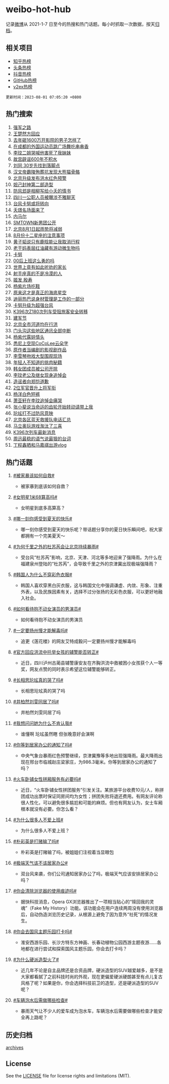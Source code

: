 # weibo-hot-hub

记录[微博](https://www.weibo.com)从 2021-1-7 日至今的热搜和热门话题。每小时抓取一次数据，按天[归档](archives)。

## 相关项目

- [知乎热榜](https://github.com/lonnyzhang423/zhihu-hot-hub)
- [头条热榜](https://github.com/lonnyzhang423/toutiao-hot-hub)
- [抖音热榜](https://github.com/lonnyzhang423/douyin-hot-hub)
- [GitHub热榜](https://github.com/lonnyzhang423/github-hot-hub)
- [v2ex热榜](https://github.com/lonnyzhang423/v2ex-hot-hub)


`更新时间：2023-08-01 07:05:20 +0800`

## 热门搜索

1. [强军之路](https://m.weibo.cn/search?containerid=100103type%3D1%26t%3D10%26q%3D%23%E5%BC%BA%E5%86%9B%E4%B9%8B%E8%B7%AF%23&stream_entry_id=51&isnewpage=1&extparam=seat%3D1%26dgr%3D0%26filter_type%3Drealtimehot%26stream_entry_id%3D51%26pos%3D0%26cate%3D10103%26c_type%3D51%26display_time%3D1690844719%26pre_seqid%3D169084471904203267732&luicode=10000011&lfid=106003type%253D25%2526t%253D3%2526disable_hot%253D1%2526filter_type%253Drealtimehot)
1. [王楚然方回应](https://m.weibo.cn/search?containerid=100103type%3D1%26t%3D10%26q%3D%23%E7%8E%8B%E6%A5%9A%E7%84%B6%E6%96%B9%E5%9B%9E%E5%BA%94%23&stream_entry_id=31&isnewpage=1&extparam=seat%3D1%26realpos%3D1%26lcate%3D5001%26c_type%3D31%26stream_entry_id%3D31%26cate%3D5001%26flag%3D2%26dgr%3D0%26filter_type%3Drealtimehot%26pos%3D0%26q%3D%2523%25E7%258E%258B%25E6%25A5%259A%25E7%2584%25B6%25E6%2596%25B9%25E5%259B%259E%25E5%25BA%2594%2523%26band_rank%3D1%26display_time%3D1690844719%26pre_seqid%3D169084471904203267732&luicode=10000011&lfid=106003type%253D25%2526t%253D3%2526disable_hot%253D1%2526filter_type%253Drealtimehot)
1. [去年砸1600万开影院的男子怎样了](https://m.weibo.cn/search?containerid=100103type%3D1%26t%3D10%26q%3D%23%E5%8E%BB%E5%B9%B4%E7%A0%B81600%E4%B8%87%E5%BC%80%E5%BD%B1%E9%99%A2%E7%9A%84%E7%94%B7%E5%AD%90%E6%80%8E%E6%A0%B7%E4%BA%86%23&stream_entry_id=31&isnewpage=1&extparam=seat%3D1%26realpos%3D2%26lcate%3D5001%26c_type%3D31%26stream_entry_id%3D31%26cate%3D5001%26flag%3D0%26dgr%3D0%26filter_type%3Drealtimehot%26pos%3D1%26q%3D%2523%25E5%258E%25BB%25E5%25B9%25B4%25E7%25A0%25B81600%25E4%25B8%2587%25E5%25BC%2580%25E5%25BD%25B1%25E9%2599%25A2%25E7%259A%2584%25E7%2594%25B7%25E5%25AD%2590%25E6%2580%258E%25E6%25A0%25B7%25E4%25BA%2586%2523%26band_rank%3D2%26display_time%3D1690844719%26pre_seqid%3D169084471904203267732&luicode=10000011&lfid=106003type%253D25%2526t%253D3%2526disable_hot%253D1%2526filter_type%253Drealtimehot)
1. [在成都的外国运动员跳广场舞吃串串香](https://m.weibo.cn/search?containerid=100103type%3D1%26t%3D10%26q%3D%23%E5%9C%A8%E6%88%90%E9%83%BD%E7%9A%84%E5%A4%96%E5%9B%BD%E8%BF%90%E5%8A%A8%E5%91%98%E8%B7%B3%E5%B9%BF%E5%9C%BA%E8%88%9E%E5%90%83%E4%B8%B2%E4%B8%B2%E9%A6%99%23&stream_entry_id=31&isnewpage=1&extparam=seat%3D1%26realpos%3D3%26lcate%3D5001%26c_type%3D31%26stream_entry_id%3D31%26cate%3D5001%26flag%3D0%26dgr%3D0%26filter_type%3Drealtimehot%26pos%3D2%26q%3D%2523%25E5%259C%25A8%25E6%2588%2590%25E9%2583%25BD%25E7%259A%2584%25E5%25A4%2596%25E5%259B%25BD%25E8%25BF%2590%25E5%258A%25A8%25E5%2591%2598%25E8%25B7%25B3%25E5%25B9%25BF%25E5%259C%25BA%25E8%2588%259E%25E5%2590%2583%25E4%25B8%25B2%25E4%25B8%25B2%25E9%25A6%2599%2523%26band_rank%3D3%26display_time%3D1690844719%26pre_seqid%3D169084471904203267732&luicode=10000011&lfid=106003type%253D25%2526t%253D3%2526disable_hot%253D1%2526filter_type%253Drealtimehot)
1. [李玟二姐哭喊他害死了我妹妹](https://m.weibo.cn/search?containerid=100103type%3D1%26t%3D10%26q%3D%23%E6%9D%8E%E7%8E%9F%E4%BA%8C%E5%A7%90%E5%93%AD%E5%96%8A%E4%BB%96%E5%AE%B3%E6%AD%BB%E4%BA%86%E6%88%91%E5%A6%B9%E5%A6%B9%23&stream_entry_id=31&isnewpage=1&extparam=seat%3D1%26realpos%3D4%26lcate%3D5001%26c_type%3D31%26stream_entry_id%3D31%26cate%3D5001%26flag%3D2%26dgr%3D0%26filter_type%3Drealtimehot%26pos%3D3%26q%3D%2523%25E6%259D%258E%25E7%258E%259F%25E4%25BA%258C%25E5%25A7%2590%25E5%2593%25AD%25E5%2596%258A%25E4%25BB%2596%25E5%25AE%25B3%25E6%25AD%25BB%25E4%25BA%2586%25E6%2588%2591%25E5%25A6%25B9%25E5%25A6%25B9%2523%26band_rank%3D4%26display_time%3D1690844719%26pre_seqid%3D169084471904203267732&luicode=10000011&lfid=106003type%253D25%2526t%253D3%2526disable_hot%253D1%2526filter_type%253Drealtimehot)
1. [故宫辟谣600年不积水](https://m.weibo.cn/search?containerid=100103type%3D1%26t%3D10%26q%3D%23%E6%95%85%E5%AE%AB%E8%BE%9F%E8%B0%A3600%E5%B9%B4%E4%B8%8D%E7%A7%AF%E6%B0%B4%23&stream_entry_id=31&isnewpage=1&extparam=seat%3D1%26realpos%3D5%26lcate%3D5001%26c_type%3D31%26stream_entry_id%3D31%26cate%3D5001%26flag%3D0%26dgr%3D0%26filter_type%3Drealtimehot%26pos%3D4%26q%3D%2523%25E6%2595%2585%25E5%25AE%25AB%25E8%25BE%259F%25E8%25B0%25A3600%25E5%25B9%25B4%25E4%25B8%258D%25E7%25A7%25AF%25E6%25B0%25B4%2523%26band_rank%3D5%26display_time%3D1690844719%26pre_seqid%3D169084471904203267732&luicode=10000011&lfid=106003type%253D25%2526t%253D3%2526disable_hot%253D1%2526filter_type%253Drealtimehot)
1. [刘同 30岁先找到落脚点](https://m.weibo.cn/search?containerid=100103type%3D1%26t%3D10%26q%3D%E5%88%98%E5%90%8C+30%E5%B2%81%E5%85%88%E6%89%BE%E5%88%B0%E8%90%BD%E8%84%9A%E7%82%B9&stream_entry_id=31&isnewpage=1&extparam=seat%3D1%26realpos%3D6%26lcate%3D5001%26c_type%3D31%26stream_entry_id%3D31%26cate%3D5001%26flag%3D0%26dgr%3D0%26filter_type%3Drealtimehot%26pos%3D5%26q%3D%25E5%2588%2598%25E5%2590%258C%252030%25E5%25B2%2581%25E5%2585%2588%25E6%2589%25BE%25E5%2588%25B0%25E8%2590%25BD%25E8%2584%259A%25E7%2582%25B9%26band_rank%3D6%26display_time%3D1690844719%26pre_seqid%3D169084471904203267732&luicode=10000011&lfid=106003type%253D25%2526t%253D3%2526disable_hot%253D1%2526filter_type%253Drealtimehot)
1. [汉文帝霸陵殉葬坑发现大熊猫骨骼](https://m.weibo.cn/search?containerid=100103type%3D1%26t%3D10%26q%3D%23%E6%B1%89%E6%96%87%E5%B8%9D%E9%9C%B8%E9%99%B5%E6%AE%89%E8%91%AC%E5%9D%91%E5%8F%91%E7%8E%B0%E5%A4%A7%E7%86%8A%E7%8C%AB%E9%AA%A8%E9%AA%BC%23&stream_entry_id=31&isnewpage=1&extparam=seat%3D1%26realpos%3D7%26lcate%3D5001%26c_type%3D31%26stream_entry_id%3D31%26cate%3D5001%26flag%3D0%26dgr%3D0%26filter_type%3Drealtimehot%26pos%3D6%26q%3D%2523%25E6%25B1%2589%25E6%2596%2587%25E5%25B8%259D%25E9%259C%25B8%25E9%2599%25B5%25E6%25AE%2589%25E8%2591%25AC%25E5%259D%2591%25E5%258F%2591%25E7%258E%25B0%25E5%25A4%25A7%25E7%2586%258A%25E7%258C%25AB%25E9%25AA%25A8%25E9%25AA%25BC%2523%26band_rank%3D7%26display_time%3D1690844719%26pre_seqid%3D169084471904203267732&luicode=10000011&lfid=106003type%253D25%2526t%253D3%2526disable_hot%253D1%2526filter_type%253Drealtimehot)
1. [北京升级发布洪水红色预警](https://m.weibo.cn/search?containerid=100103type%3D1%26t%3D10%26q%3D%23%E5%8C%97%E4%BA%AC%E5%8D%87%E7%BA%A7%E5%8F%91%E5%B8%83%E6%B4%AA%E6%B0%B4%E7%BA%A2%E8%89%B2%E9%A2%84%E8%AD%A6%23&stream_entry_id=31&isnewpage=1&extparam=seat%3D1%26realpos%3D8%26lcate%3D5001%26c_type%3D31%26stream_entry_id%3D31%26cate%3D5001%26flag%3D16%26dgr%3D0%26filter_type%3Drealtimehot%26pos%3D7%26q%3D%2523%25E5%258C%2597%25E4%25BA%25AC%25E5%258D%2587%25E7%25BA%25A7%25E5%258F%2591%25E5%25B8%2583%25E6%25B4%25AA%25E6%25B0%25B4%25E7%25BA%25A2%25E8%2589%25B2%25E9%25A2%2584%25E8%25AD%25A6%2523%26band_rank%3D8%26display_time%3D1690844719%26pre_seqid%3D169084471904203267732&luicode=10000011&lfid=106003type%253D25%2526t%253D3%2526disable_hot%253D1%2526filter_type%253Drealtimehot)
1. [妲己封神第二部造型](https://m.weibo.cn/search?containerid=100103type%3D1%26t%3D10%26q%3D%23%E5%A6%B2%E5%B7%B1%E5%B0%81%E7%A5%9E%E7%AC%AC%E4%BA%8C%E9%83%A8%E9%80%A0%E5%9E%8B%23&stream_entry_id=31&isnewpage=1&extparam=seat%3D1%26realpos%3D9%26lcate%3D5001%26c_type%3D31%26stream_entry_id%3D31%26cate%3D5001%26flag%3D0%26dgr%3D0%26filter_type%3Drealtimehot%26pos%3D8%26q%3D%2523%25E5%25A6%25B2%25E5%25B7%25B1%25E5%25B0%2581%25E7%25A5%259E%25E7%25AC%25AC%25E4%25BA%258C%25E9%2583%25A8%25E9%2580%25A0%25E5%259E%258B%2523%26band_rank%3D9%26display_time%3D1690844719%26pre_seqid%3D169084471904203267732&luicode=10000011&lfid=106003type%253D25%2526t%253D3%2526disable_hot%253D1%2526filter_type%253Drealtimehot)
1. [防风邶是相柳写给小夭的情书](https://m.weibo.cn/search?containerid=100103type%3D1%26t%3D10%26q%3D%23%E9%98%B2%E9%A3%8E%E9%82%B6%E6%98%AF%E7%9B%B8%E6%9F%B3%E5%86%99%E7%BB%99%E5%B0%8F%E5%A4%AD%E7%9A%84%E6%83%85%E4%B9%A6%23&stream_entry_id=31&isnewpage=1&extparam=seat%3D1%26realpos%3D10%26lcate%3D5001%26c_type%3D31%26stream_entry_id%3D31%26cate%3D5001%26flag%3D0%26dgr%3D0%26filter_type%3Drealtimehot%26pos%3D9%26q%3D%2523%25E9%2598%25B2%25E9%25A3%258E%25E9%2582%25B6%25E6%2598%25AF%25E7%259B%25B8%25E6%259F%25B3%25E5%2586%2599%25E7%25BB%2599%25E5%25B0%258F%25E5%25A4%25AD%25E7%259A%2584%25E6%2583%2585%25E4%25B9%25A6%2523%26band_rank%3D10%26display_time%3D1690844719%26pre_seqid%3D169084471904203267732&luicode=10000011&lfid=106003type%253D25%2526t%253D3%2526disable_hot%253D1%2526filter_type%253Drealtimehot)
1. [四川一公职人员被曝涉不雅聊天](https://m.weibo.cn/search?containerid=100103type%3D1%26t%3D10%26q%3D%23%E5%9B%9B%E5%B7%9D%E4%B8%80%E5%85%AC%E8%81%8C%E4%BA%BA%E5%91%98%E8%A2%AB%E6%9B%9D%E6%B6%89%E4%B8%8D%E9%9B%85%E8%81%8A%E5%A4%A9%23&stream_entry_id=31&isnewpage=1&extparam=seat%3D1%26realpos%3D11%26lcate%3D5001%26c_type%3D31%26stream_entry_id%3D31%26cate%3D5001%26flag%3D2%26dgr%3D0%26filter_type%3Drealtimehot%26pos%3D10%26q%3D%2523%25E5%259B%259B%25E5%25B7%259D%25E4%25B8%2580%25E5%2585%25AC%25E8%2581%258C%25E4%25BA%25BA%25E5%2591%2598%25E8%25A2%25AB%25E6%259B%259D%25E6%25B6%2589%25E4%25B8%258D%25E9%259B%2585%25E8%2581%258A%25E5%25A4%25A9%2523%26band_rank%3D11%26display_time%3D1690844719%26pre_seqid%3D169084471904203267732&luicode=10000011&lfid=106003type%253D25%2526t%253D3%2526disable_hot%253D1%2526filter_type%253Drealtimehot)
1. [台风卡努或将转向](https://m.weibo.cn/search?containerid=100103type%3D1%26t%3D10%26q%3D%23%E5%8F%B0%E9%A3%8E%E5%8D%A1%E5%8A%AA%E6%88%96%E5%B0%86%E8%BD%AC%E5%90%91%23&stream_entry_id=31&isnewpage=1&extparam=seat%3D1%26realpos%3D12%26lcate%3D5001%26c_type%3D31%26stream_entry_id%3D31%26cate%3D5001%26flag%3D1%26dgr%3D0%26filter_type%3Drealtimehot%26pos%3D11%26q%3D%2523%25E5%258F%25B0%25E9%25A3%258E%25E5%258D%25A1%25E5%258A%25AA%25E6%2588%2596%25E5%25B0%2586%25E8%25BD%25AC%25E5%2590%2591%2523%26band_rank%3D12%26display_time%3D1690844719%26pre_seqid%3D169084471904203267732&luicode=10000011&lfid=106003type%253D25%2526t%253D3%2526disable_hot%253D1%2526filter_type%253Drealtimehot)
1. [夭璟名场面来了](https://m.weibo.cn/search?containerid=100103type%3D1%26t%3D10%26q%3D%E5%A4%AD%E7%92%9F%E5%90%8D%E5%9C%BA%E9%9D%A2%E6%9D%A5%E4%BA%86&stream_entry_id=31&isnewpage=1&extparam=seat%3D1%26realpos%3D13%26lcate%3D5001%26c_type%3D31%26stream_entry_id%3D31%26cate%3D5001%26flag%3D1%26dgr%3D0%26filter_type%3Drealtimehot%26pos%3D12%26q%3D%25E5%25A4%25AD%25E7%2592%259F%25E5%2590%258D%25E5%259C%25BA%25E9%259D%25A2%25E6%259D%25A5%25E4%25BA%2586%26band_rank%3D13%26display_time%3D1690844719%26pre_seqid%3D169084471904203267732&luicode=10000011&lfid=106003type%253D25%2526t%253D3%2526disable_hot%253D1%2526filter_type%253Drealtimehot)
1. [内马尔](https://m.weibo.cn/search?containerid=100103type%3D1%26t%3D10%26q%3D%E5%86%85%E9%A9%AC%E5%B0%94&stream_entry_id=31&isnewpage=1&extparam=seat%3D1%26realpos%3D14%26lcate%3D5001%26c_type%3D31%26stream_entry_id%3D31%26cate%3D5001%26flag%3D0%26dgr%3D0%26filter_type%3Drealtimehot%26pos%3D13%26q%3D%25E5%2586%2585%25E9%25A9%25AC%25E5%25B0%2594%26band_rank%3D14%26display_time%3D1690844719%26pre_seqid%3D169084471904203267732&luicode=10000011&lfid=106003type%253D25%2526t%253D3%2526disable_hot%253D1%2526filter_type%253Drealtimehot)
1. [SMTOWN新男团公开](https://m.weibo.cn/search?containerid=100103type%3D1%26t%3D10%26q%3D%23SMTOWN%E6%96%B0%E7%94%B7%E5%9B%A2%E5%85%AC%E5%BC%80%23&stream_entry_id=31&isnewpage=1&extparam=seat%3D1%26realpos%3D15%26lcate%3D5001%26c_type%3D31%26stream_entry_id%3D31%26cate%3D5001%26flag%3D0%26dgr%3D0%26filter_type%3Drealtimehot%26pos%3D14%26q%3D%2523SMTOWN%25E6%2596%25B0%25E7%2594%25B7%25E5%259B%25A2%25E5%2585%25AC%25E5%25BC%2580%2523%26band_rank%3D15%26display_time%3D1690844719%26pre_seqid%3D169084471904203267732&luicode=10000011&lfid=106003type%253D25%2526t%253D3%2526disable_hot%253D1%2526filter_type%253Drealtimehot)
1. [北京8月1日起雨势将减弱](https://m.weibo.cn/search?containerid=100103type%3D1%26t%3D10%26q%3D%23%E5%8C%97%E4%BA%AC8%E6%9C%881%E6%97%A5%E8%B5%B7%E9%9B%A8%E5%8A%BF%E5%B0%86%E5%87%8F%E5%BC%B1%23&stream_entry_id=31&isnewpage=1&extparam=seat%3D1%26realpos%3D16%26lcate%3D5001%26c_type%3D31%26stream_entry_id%3D31%26cate%3D5001%26flag%3D0%26dgr%3D0%26filter_type%3Drealtimehot%26pos%3D15%26q%3D%2523%25E5%258C%2597%25E4%25BA%25AC8%25E6%259C%25881%25E6%2597%25A5%25E8%25B5%25B7%25E9%259B%25A8%25E5%258A%25BF%25E5%25B0%2586%25E5%2587%258F%25E5%25BC%25B1%2523%26band_rank%3D16%26display_time%3D1690844719%26pre_seqid%3D169084471904203267732&luicode=10000011&lfid=106003type%253D25%2526t%253D3%2526disable_hot%253D1%2526filter_type%253Drealtimehot)
1. [8月份十二星座的注意事项](https://m.weibo.cn/search?containerid=100103type%3D1%26t%3D10%26q%3D8%E6%9C%88%E4%BB%BD%E5%8D%81%E4%BA%8C%E6%98%9F%E5%BA%A7%E7%9A%84%E6%B3%A8%E6%84%8F%E4%BA%8B%E9%A1%B9&stream_entry_id=31&isnewpage=1&extparam=seat%3D1%26realpos%3D17%26lcate%3D5001%26c_type%3D31%26stream_entry_id%3D31%26cate%3D5001%26flag%3D0%26dgr%3D0%26filter_type%3Drealtimehot%26pos%3D16%26q%3D8%25E6%259C%2588%25E4%25BB%25BD%25E5%258D%2581%25E4%25BA%258C%25E6%2598%259F%25E5%25BA%25A7%25E7%259A%2584%25E6%25B3%25A8%25E6%2584%258F%25E4%25BA%258B%25E9%25A1%25B9%26band_rank%3D17%26display_time%3D1690844719%26pre_seqid%3D169084471904203267732&luicode=10000011&lfid=106003type%253D25%2526t%253D3%2526disable_hot%253D1%2526filter_type%253Drealtimehot)
1. [黄子韬说只有鹿晗能让我取消行程](https://m.weibo.cn/search?containerid=100103type%3D1%26t%3D10%26q%3D%23%E9%BB%84%E5%AD%90%E9%9F%AC%E8%AF%B4%E5%8F%AA%E6%9C%89%E9%B9%BF%E6%99%97%E8%83%BD%E8%AE%A9%E6%88%91%E5%8F%96%E6%B6%88%E8%A1%8C%E7%A8%8B%23&stream_entry_id=31&isnewpage=1&extparam=seat%3D1%26realpos%3D18%26lcate%3D5001%26c_type%3D31%26stream_entry_id%3D31%26cate%3D5001%26flag%3D0%26dgr%3D0%26filter_type%3Drealtimehot%26pos%3D17%26q%3D%2523%25E9%25BB%2584%25E5%25AD%2590%25E9%259F%25AC%25E8%25AF%25B4%25E5%258F%25AA%25E6%259C%2589%25E9%25B9%25BF%25E6%2599%2597%25E8%2583%25BD%25E8%25AE%25A9%25E6%2588%2591%25E5%258F%2596%25E6%25B6%2588%25E8%25A1%258C%25E7%25A8%258B%2523%26band_rank%3D18%26display_time%3D1690844719%26pre_seqid%3D169084471904203267732&luicode=10000011&lfid=106003type%253D25%2526t%253D3%2526disable_hot%253D1%2526filter_type%253Drealtimehot)
1. [老干妈表层红油藏有游动微生物吗](https://m.weibo.cn/search?containerid=100103type%3D1%26t%3D10%26q%3D%E8%80%81%E5%B9%B2%E5%A6%88%E8%A1%A8%E5%B1%82%E7%BA%A2%E6%B2%B9%E8%97%8F%E6%9C%89%E6%B8%B8%E5%8A%A8%E5%BE%AE%E7%94%9F%E7%89%A9%E5%90%97&stream_entry_id=31&isnewpage=1&extparam=seat%3D1%26realpos%3D19%26lcate%3D5001%26c_type%3D31%26stream_entry_id%3D31%26cate%3D5001%26flag%3D0%26dgr%3D0%26filter_type%3Drealtimehot%26pos%3D18%26q%3D%25E8%2580%2581%25E5%25B9%25B2%25E5%25A6%2588%25E8%25A1%25A8%25E5%25B1%2582%25E7%25BA%25A2%25E6%25B2%25B9%25E8%2597%258F%25E6%259C%2589%25E6%25B8%25B8%25E5%258A%25A8%25E5%25BE%25AE%25E7%2594%259F%25E7%2589%25A9%25E5%2590%2597%26band_rank%3D19%26display_time%3D1690844719%26pre_seqid%3D169084471904203267732&luicode=10000011&lfid=106003type%253D25%2526t%253D3%2526disable_hot%253D1%2526filter_type%253Drealtimehot)
1. [卡努](https://m.weibo.cn/search?containerid=100103type%3D1%26t%3D10%26q%3D%E5%8D%A1%E5%8A%AA&stream_entry_id=31&isnewpage=1&extparam=seat%3D1%26realpos%3D20%26lcate%3D5001%26c_type%3D31%26stream_entry_id%3D31%26cate%3D5001%26flag%3D0%26dgr%3D0%26filter_type%3Drealtimehot%26pos%3D19%26q%3D%25E5%258D%25A1%25E5%258A%25AA%26band_rank%3D20%26display_time%3D1690844719%26pre_seqid%3D169084471904203267732&luicode=10000011&lfid=106003type%253D25%2526t%253D3%2526disable_hot%253D1%2526filter_type%253Drealtimehot)
1. [00后上班这么勇的吗](https://m.weibo.cn/search?containerid=100103type%3D1%26t%3D10%26q%3D00%E5%90%8E%E4%B8%8A%E7%8F%AD%E8%BF%99%E4%B9%88%E5%8B%87%E7%9A%84%E5%90%97&stream_entry_id=31&isnewpage=1&extparam=seat%3D1%26realpos%3D21%26lcate%3D5001%26c_type%3D31%26stream_entry_id%3D31%26cate%3D5001%26flag%3D1%26dgr%3D0%26filter_type%3Drealtimehot%26pos%3D20%26q%3D00%25E5%2590%258E%25E4%25B8%258A%25E7%258F%25AD%25E8%25BF%2599%25E4%25B9%2588%25E5%258B%2587%25E7%259A%2584%25E5%2590%2597%26band_rank%3D21%26display_time%3D1690844719%26pre_seqid%3D169084471904203267732&luicode=10000011&lfid=106003type%253D25%2526t%253D3%2526disable_hot%253D1%2526filter_type%253Drealtimehot)
1. [世界上竟有如此听劝的家长](https://m.weibo.cn/search?containerid=100103type%3D1%26t%3D10%26q%3D%E4%B8%96%E7%95%8C%E4%B8%8A%E7%AB%9F%E6%9C%89%E5%A6%82%E6%AD%A4%E5%90%AC%E5%8A%9D%E7%9A%84%E5%AE%B6%E9%95%BF&stream_entry_id=31&isnewpage=1&extparam=seat%3D1%26realpos%3D22%26lcate%3D5001%26c_type%3D31%26stream_entry_id%3D31%26cate%3D5001%26flag%3D0%26dgr%3D0%26filter_type%3Drealtimehot%26pos%3D21%26q%3D%25E4%25B8%2596%25E7%2595%258C%25E4%25B8%258A%25E7%25AB%259F%25E6%259C%2589%25E5%25A6%2582%25E6%25AD%25A4%25E5%2590%25AC%25E5%258A%259D%25E7%259A%2584%25E5%25AE%25B6%25E9%2595%25BF%26band_rank%3D22%26display_time%3D1690844719%26pre_seqid%3D169084471904203267732&luicode=10000011&lfid=106003type%253D25%2526t%253D3%2526disable_hot%253D1%2526filter_type%253Drealtimehot)
1. [射手座真的不是冷漠的人](https://m.weibo.cn/search?containerid=100103type%3D1%26t%3D10%26q%3D%E5%B0%84%E6%89%8B%E5%BA%A7%E7%9C%9F%E7%9A%84%E4%B8%8D%E6%98%AF%E5%86%B7%E6%BC%A0%E7%9A%84%E4%BA%BA&stream_entry_id=31&isnewpage=1&extparam=seat%3D1%26realpos%3D23%26lcate%3D5001%26c_type%3D31%26stream_entry_id%3D31%26cate%3D5001%26flag%3D0%26dgr%3D0%26filter_type%3Drealtimehot%26pos%3D22%26q%3D%25E5%25B0%2584%25E6%2589%258B%25E5%25BA%25A7%25E7%259C%259F%25E7%259A%2584%25E4%25B8%258D%25E6%2598%25AF%25E5%2586%25B7%25E6%25BC%25A0%25E7%259A%2584%25E4%25BA%25BA%26band_rank%3D23%26display_time%3D1690844719%26pre_seqid%3D169084471904203267732&luicode=10000011&lfid=106003type%253D25%2526t%253D3%2526disable_hot%253D1%2526filter_type%253Drealtimehot)
1. [姬发 殷寿](https://m.weibo.cn/search?containerid=100103type%3D1%26t%3D10%26q%3D%E5%A7%AC%E5%8F%91+%E6%AE%B7%E5%AF%BF&stream_entry_id=31&isnewpage=1&extparam=seat%3D1%26realpos%3D24%26lcate%3D5001%26c_type%3D31%26stream_entry_id%3D31%26cate%3D5001%26flag%3D0%26dgr%3D0%26filter_type%3Drealtimehot%26pos%3D23%26q%3D%25E5%25A7%25AC%25E5%258F%2591%2520%25E6%25AE%25B7%25E5%25AF%25BF%26band_rank%3D24%26display_time%3D1690844719%26pre_seqid%3D169084471904203267732&luicode=10000011&lfid=106003type%253D25%2526t%253D3%2526disable_hot%253D1%2526filter_type%253Drealtimehot)
1. [杨紫片场吃鞋](https://m.weibo.cn/search?containerid=100103type%3D1%26t%3D10%26q%3D%23%E6%9D%A8%E7%B4%AB%E7%89%87%E5%9C%BA%E5%90%83%E9%9E%8B%23&stream_entry_id=31&isnewpage=1&extparam=seat%3D1%26realpos%3D25%26lcate%3D5001%26c_type%3D31%26stream_entry_id%3D31%26cate%3D5001%26flag%3D0%26dgr%3D0%26filter_type%3Drealtimehot%26pos%3D24%26q%3D%2523%25E6%259D%25A8%25E7%25B4%25AB%25E7%2589%2587%25E5%259C%25BA%25E5%2590%2583%25E9%259E%258B%2523%26band_rank%3D25%26display_time%3D1690844719%26pre_seqid%3D169084471904203267732&luicode=10000011&lfid=106003type%253D25%2526t%253D3%2526disable_hot%253D1%2526filter_type%253Drealtimehot)
1. [原来这才是真正的海底星空](https://m.weibo.cn/search?containerid=100103type%3D1%26t%3D10%26q%3D%23%E5%8E%9F%E6%9D%A5%E8%BF%99%E6%89%8D%E6%98%AF%E7%9C%9F%E6%AD%A3%E7%9A%84%E6%B5%B7%E5%BA%95%E6%98%9F%E7%A9%BA%23&stream_entry_id=31&isnewpage=1&extparam=seat%3D1%26realpos%3D26%26lcate%3D5001%26c_type%3D31%26stream_entry_id%3D31%26cate%3D5001%26flag%3D0%26dgr%3D0%26filter_type%3Drealtimehot%26pos%3D25%26q%3D%2523%25E5%258E%259F%25E6%259D%25A5%25E8%25BF%2599%25E6%2589%258D%25E6%2598%25AF%25E7%259C%259F%25E6%25AD%25A3%25E7%259A%2584%25E6%25B5%25B7%25E5%25BA%2595%25E6%2598%259F%25E7%25A9%25BA%2523%26band_rank%3D26%26display_time%3D1690844719%26pre_seqid%3D169084471904203267732&luicode=10000011&lfid=106003type%253D25%2526t%253D3%2526disable_hot%253D1%2526filter_type%253Drealtimehot)
1. [迪丽热巴说身材管理是工作的一部分](https://m.weibo.cn/search?containerid=100103type%3D1%26t%3D10%26q%3D%23%E8%BF%AA%E4%B8%BD%E7%83%AD%E5%B7%B4%E8%AF%B4%E8%BA%AB%E6%9D%90%E7%AE%A1%E7%90%86%E6%98%AF%E5%B7%A5%E4%BD%9C%E7%9A%84%E4%B8%80%E9%83%A8%E5%88%86%23&stream_entry_id=31&isnewpage=1&extparam=seat%3D1%26realpos%3D27%26lcate%3D5001%26c_type%3D31%26stream_entry_id%3D31%26cate%3D5001%26flag%3D0%26dgr%3D0%26filter_type%3Drealtimehot%26pos%3D26%26q%3D%2523%25E8%25BF%25AA%25E4%25B8%25BD%25E7%2583%25AD%25E5%25B7%25B4%25E8%25AF%25B4%25E8%25BA%25AB%25E6%259D%2590%25E7%25AE%25A1%25E7%2590%2586%25E6%2598%25AF%25E5%25B7%25A5%25E4%25BD%259C%25E7%259A%2584%25E4%25B8%2580%25E9%2583%25A8%25E5%2588%2586%2523%26band_rank%3D27%26display_time%3D1690844719%26pre_seqid%3D169084471904203267732&luicode=10000011&lfid=106003type%253D25%2526t%253D3%2526disable_hot%253D1%2526filter_type%253Drealtimehot)
1. [卡努升级为超强台风](https://m.weibo.cn/search?containerid=100103type%3D1%26t%3D10%26q%3D%23%E5%8D%A1%E5%8A%AA%E5%8D%87%E7%BA%A7%E4%B8%BA%E8%B6%85%E5%BC%BA%E5%8F%B0%E9%A3%8E%23&stream_entry_id=31&isnewpage=1&extparam=seat%3D1%26realpos%3D28%26lcate%3D5001%26c_type%3D31%26stream_entry_id%3D31%26cate%3D5001%26flag%3D0%26dgr%3D0%26filter_type%3Drealtimehot%26pos%3D27%26q%3D%2523%25E5%258D%25A1%25E5%258A%25AA%25E5%258D%2587%25E7%25BA%25A7%25E4%25B8%25BA%25E8%25B6%2585%25E5%25BC%25BA%25E5%258F%25B0%25E9%25A3%258E%2523%26band_rank%3D28%26display_time%3D1690844719%26pre_seqid%3D169084471904203267732&luicode=10000011&lfid=106003type%253D25%2526t%253D3%2526disable_hot%253D1%2526filter_type%253Drealtimehot)
1. [K396次Z180次列车受阻旅客安全转移](https://m.weibo.cn/search?containerid=100103type%3D1%26t%3D10%26q%3D%23K396%E6%AC%A1Z180%E6%AC%A1%E5%88%97%E8%BD%A6%E5%8F%97%E9%98%BB%E6%97%85%E5%AE%A2%E5%AE%89%E5%85%A8%E8%BD%AC%E7%A7%BB%23&stream_entry_id=31&isnewpage=1&extparam=seat%3D1%26realpos%3D29%26lcate%3D5001%26c_type%3D31%26stream_entry_id%3D31%26cate%3D5001%26flag%3D0%26dgr%3D0%26filter_type%3Drealtimehot%26pos%3D28%26q%3D%2523K396%25E6%25AC%25A1Z180%25E6%25AC%25A1%25E5%2588%2597%25E8%25BD%25A6%25E5%258F%2597%25E9%2598%25BB%25E6%2597%2585%25E5%25AE%25A2%25E5%25AE%2589%25E5%2585%25A8%25E8%25BD%25AC%25E7%25A7%25BB%2523%26band_rank%3D29%26display_time%3D1690844719%26pre_seqid%3D169084471904203267732&luicode=10000011&lfid=106003type%253D25%2526t%253D3%2526disable_hot%253D1%2526filter_type%253Drealtimehot)
1. [建军节](https://m.weibo.cn/search?containerid=100103type%3D1%26t%3D10%26q%3D%E5%BB%BA%E5%86%9B%E8%8A%82&stream_entry_id=31&isnewpage=1&extparam=seat%3D1%26realpos%3D30%26lcate%3D5001%26c_type%3D31%26stream_entry_id%3D31%26cate%3D5001%26flag%3D0%26dgr%3D0%26filter_type%3Drealtimehot%26pos%3D29%26q%3D%25E5%25BB%25BA%25E5%2586%259B%25E8%258A%2582%26band_rank%3D30%26display_time%3D1690844719%26pre_seqid%3D169084471904203267732&luicode=10000011&lfid=106003type%253D25%2526t%253D3%2526disable_hot%253D1%2526filter_type%253Drealtimehot)
1. [北京全市河道均在行洪](https://m.weibo.cn/search?containerid=100103type%3D1%26t%3D10%26q%3D%23%E5%8C%97%E4%BA%AC%E5%85%A8%E5%B8%82%E6%B2%B3%E9%81%93%E5%9D%87%E5%9C%A8%E8%A1%8C%E6%B4%AA%23&stream_entry_id=31&isnewpage=1&extparam=seat%3D1%26realpos%3D31%26lcate%3D5001%26c_type%3D31%26stream_entry_id%3D31%26cate%3D5001%26flag%3D0%26dgr%3D0%26filter_type%3Drealtimehot%26pos%3D30%26q%3D%2523%25E5%258C%2597%25E4%25BA%25AC%25E5%2585%25A8%25E5%25B8%2582%25E6%25B2%25B3%25E9%2581%2593%25E5%259D%2587%25E5%259C%25A8%25E8%25A1%258C%25E6%25B4%25AA%2523%26band_rank%3D31%26display_time%3D1690844719%26pre_seqid%3D169084471904203267732&luicode=10000011&lfid=106003type%253D25%2526t%253D3%2526disable_hot%253D1%2526filter_type%253Drealtimehot)
1. [门头沟这些地区通讯全部中断](https://m.weibo.cn/search?containerid=100103type%3D1%26t%3D10%26q%3D%23%E9%97%A8%E5%A4%B4%E6%B2%9F%E8%BF%99%E4%BA%9B%E5%9C%B0%E5%8C%BA%E9%80%9A%E8%AE%AF%E5%85%A8%E9%83%A8%E4%B8%AD%E6%96%AD%23&stream_entry_id=31&isnewpage=1&extparam=seat%3D1%26realpos%3D32%26lcate%3D5001%26c_type%3D31%26stream_entry_id%3D31%26cate%3D5001%26flag%3D0%26dgr%3D0%26filter_type%3Drealtimehot%26pos%3D31%26q%3D%2523%25E9%2597%25A8%25E5%25A4%25B4%25E6%25B2%259F%25E8%25BF%2599%25E4%25BA%259B%25E5%259C%25B0%25E5%258C%25BA%25E9%2580%259A%25E8%25AE%25AF%25E5%2585%25A8%25E9%2583%25A8%25E4%25B8%25AD%25E6%2596%25AD%2523%26band_rank%3D32%26display_time%3D1690844719%26pre_seqid%3D169084471904203267732&luicode=10000011&lfid=106003type%253D25%2526t%253D3%2526disable_hot%253D1%2526filter_type%253Drealtimehot)
1. [杨紫代露娃情头](https://m.weibo.cn/search?containerid=100103type%3D1%26t%3D10%26q%3D%23%E6%9D%A8%E7%B4%AB%E4%BB%A3%E9%9C%B2%E5%A8%83%E6%83%85%E5%A4%B4%23&stream_entry_id=31&isnewpage=1&extparam=seat%3D1%26realpos%3D33%26lcate%3D5001%26c_type%3D31%26stream_entry_id%3D31%26cate%3D5001%26flag%3D0%26dgr%3D0%26filter_type%3Drealtimehot%26pos%3D32%26q%3D%2523%25E6%259D%25A8%25E7%25B4%25AB%25E4%25BB%25A3%25E9%259C%25B2%25E5%25A8%2583%25E6%2583%2585%25E5%25A4%25B4%2523%26band_rank%3D33%26display_time%3D1690844719%26pre_seqid%3D169084471904203267732&luicode=10000011&lfid=106003type%253D25%2526t%253D3%2526disable_hot%253D1%2526filter_type%253Drealtimehot)
1. [悉尼上空现CoCoLee云朵字](https://m.weibo.cn/search?containerid=100103type%3D1%26t%3D10%26q%3D%23%E6%82%89%E5%B0%BC%E4%B8%8A%E7%A9%BA%E7%8E%B0CoCoLee%E4%BA%91%E6%9C%B5%E5%AD%97%23&stream_entry_id=31&isnewpage=1&extparam=seat%3D1%26realpos%3D34%26lcate%3D5001%26c_type%3D31%26stream_entry_id%3D31%26cate%3D5001%26flag%3D0%26dgr%3D0%26filter_type%3Drealtimehot%26pos%3D33%26q%3D%2523%25E6%2582%2589%25E5%25B0%25BC%25E4%25B8%258A%25E7%25A9%25BA%25E7%258E%25B0CoCoLee%25E4%25BA%2591%25E6%259C%25B5%25E5%25AD%2597%2523%26band_rank%3D34%26display_time%3D1690844719%26pre_seqid%3D169084471904203267732&luicode=10000011&lfid=106003type%253D25%2526t%253D3%2526disable_hot%253D1%2526filter_type%253Drealtimehot)
1. [原作者当编剧的影视剧作品](https://m.weibo.cn/search?containerid=100103type%3D1%26t%3D10%26q%3D%23%E5%8E%9F%E4%BD%9C%E8%80%85%E5%BD%93%E7%BC%96%E5%89%A7%E7%9A%84%E5%BD%B1%E8%A7%86%E5%89%A7%E4%BD%9C%E5%93%81%23&stream_entry_id=31&isnewpage=1&extparam=seat%3D1%26realpos%3D35%26lcate%3D5001%26c_type%3D31%26stream_entry_id%3D31%26cate%3D5001%26flag%3D0%26dgr%3D0%26filter_type%3Drealtimehot%26pos%3D34%26q%3D%2523%25E5%258E%259F%25E4%25BD%259C%25E8%2580%2585%25E5%25BD%2593%25E7%25BC%2596%25E5%2589%25A7%25E7%259A%2584%25E5%25BD%25B1%25E8%25A7%2586%25E5%2589%25A7%25E4%25BD%259C%25E5%2593%2581%2523%26band_rank%3D35%26display_time%3D1690844719%26pre_seqid%3D169084471904203267732&luicode=10000011&lfid=106003type%253D25%2526t%253D3%2526disable_hot%253D1%2526filter_type%253Drealtimehot)
1. [李雪琴吻戏大型围观现场](https://m.weibo.cn/search?containerid=100103type%3D1%26t%3D10%26q%3D%23%E6%9D%8E%E9%9B%AA%E7%90%B4%E5%90%BB%E6%88%8F%E5%A4%A7%E5%9E%8B%E5%9B%B4%E8%A7%82%E7%8E%B0%E5%9C%BA%23&stream_entry_id=31&isnewpage=1&extparam=seat%3D1%26realpos%3D36%26lcate%3D5001%26c_type%3D31%26stream_entry_id%3D31%26cate%3D5001%26flag%3D0%26dgr%3D0%26filter_type%3Drealtimehot%26pos%3D35%26q%3D%2523%25E6%259D%258E%25E9%259B%25AA%25E7%2590%25B4%25E5%2590%25BB%25E6%2588%258F%25E5%25A4%25A7%25E5%259E%258B%25E5%259B%25B4%25E8%25A7%2582%25E7%258E%25B0%25E5%259C%25BA%2523%26band_rank%3D36%26display_time%3D1690844719%26pre_seqid%3D169084471904203267732&luicode=10000011&lfid=106003type%253D25%2526t%253D3%2526disable_hot%253D1%2526filter_type%253Drealtimehot)
1. [年轻人不知道的挑肉秘籍](https://m.weibo.cn/search?containerid=100103type%3D1%26t%3D10%26q%3D%E5%B9%B4%E8%BD%BB%E4%BA%BA%E4%B8%8D%E7%9F%A5%E9%81%93%E7%9A%84%E6%8C%91%E8%82%89%E7%A7%98%E7%B1%8D&stream_entry_id=31&isnewpage=1&extparam=seat%3D1%26realpos%3D37%26lcate%3D5001%26c_type%3D31%26stream_entry_id%3D31%26cate%3D5001%26flag%3D0%26dgr%3D0%26filter_type%3Drealtimehot%26pos%3D36%26q%3D%25E5%25B9%25B4%25E8%25BD%25BB%25E4%25BA%25BA%25E4%25B8%258D%25E7%259F%25A5%25E9%2581%2593%25E7%259A%2584%25E6%258C%2591%25E8%2582%2589%25E7%25A7%2598%25E7%25B1%258D%26band_rank%3D37%26display_time%3D1690844719%26pre_seqid%3D169084471904203267732&luicode=10000011&lfid=106003type%253D25%2526t%253D3%2526disable_hot%253D1%2526filter_type%253Drealtimehot)
1. [韩女团成员被公司开除](https://m.weibo.cn/search?containerid=100103type%3D1%26t%3D10%26q%3D%23%E9%9F%A9%E5%A5%B3%E5%9B%A2%E6%88%90%E5%91%98%E8%A2%AB%E5%85%AC%E5%8F%B8%E5%BC%80%E9%99%A4%23&stream_entry_id=31&isnewpage=1&extparam=seat%3D1%26realpos%3D38%26lcate%3D5001%26c_type%3D31%26stream_entry_id%3D31%26cate%3D5001%26flag%3D0%26dgr%3D0%26filter_type%3Drealtimehot%26pos%3D37%26q%3D%2523%25E9%259F%25A9%25E5%25A5%25B3%25E5%259B%25A2%25E6%2588%2590%25E5%2591%2598%25E8%25A2%25AB%25E5%2585%25AC%25E5%258F%25B8%25E5%25BC%2580%25E9%2599%25A4%2523%26band_rank%3D38%26display_time%3D1690844719%26pre_seqid%3D169084471904203267732&luicode=10000011&lfid=106003type%253D25%2526t%253D3%2526disable_hot%253D1%2526filter_type%253Drealtimehot)
1. [李玟老公及继女现身追悼会](https://m.weibo.cn/search?containerid=100103type%3D1%26t%3D10%26q%3D%23%E6%9D%8E%E7%8E%9F%E8%80%81%E5%85%AC%E5%8F%8A%E7%BB%A7%E5%A5%B3%E7%8E%B0%E8%BA%AB%E8%BF%BD%E6%82%BC%E4%BC%9A%23&stream_entry_id=31&isnewpage=1&extparam=seat%3D1%26realpos%3D39%26lcate%3D5001%26c_type%3D31%26stream_entry_id%3D31%26cate%3D5001%26flag%3D0%26dgr%3D0%26filter_type%3Drealtimehot%26pos%3D38%26q%3D%2523%25E6%259D%258E%25E7%258E%259F%25E8%2580%2581%25E5%2585%25AC%25E5%258F%258A%25E7%25BB%25A7%25E5%25A5%25B3%25E7%258E%25B0%25E8%25BA%25AB%25E8%25BF%25BD%25E6%2582%25BC%25E4%25BC%259A%2523%26band_rank%3D39%26display_time%3D1690844719%26pre_seqid%3D169084471904203267732&luicode=10000011&lfid=106003type%253D25%2526t%253D3%2526disable_hot%253D1%2526filter_type%253Drealtimehot)
1. [造谣者向郑恺道歉](https://m.weibo.cn/search?containerid=100103type%3D1%26t%3D10%26q%3D%23%E9%80%A0%E8%B0%A3%E8%80%85%E5%90%91%E9%83%91%E6%81%BA%E9%81%93%E6%AD%89%23&stream_entry_id=31&isnewpage=1&extparam=seat%3D1%26realpos%3D40%26lcate%3D5001%26c_type%3D31%26stream_entry_id%3D31%26cate%3D5001%26flag%3D0%26dgr%3D0%26filter_type%3Drealtimehot%26pos%3D39%26q%3D%2523%25E9%2580%25A0%25E8%25B0%25A3%25E8%2580%2585%25E5%2590%2591%25E9%2583%2591%25E6%2581%25BA%25E9%2581%2593%25E6%25AD%2589%2523%26band_rank%3D40%26display_time%3D1690844719%26pre_seqid%3D169084471904203267732&luicode=10000011&lfid=106003type%253D25%2526t%253D3%2526disable_hot%253D1%2526filter_type%253Drealtimehot)
1. [2位军官晋升上将军衔](https://m.weibo.cn/search?containerid=100103type%3D1%26t%3D10%26q%3D%232%E4%BD%8D%E5%86%9B%E5%AE%98%E6%99%8B%E5%8D%87%E4%B8%8A%E5%B0%86%E5%86%9B%E8%A1%94%23&stream_entry_id=31&isnewpage=1&extparam=seat%3D1%26realpos%3D41%26lcate%3D5001%26c_type%3D31%26stream_entry_id%3D31%26cate%3D5001%26flag%3D0%26dgr%3D0%26filter_type%3Drealtimehot%26pos%3D40%26q%3D%25232%25E4%25BD%258D%25E5%2586%259B%25E5%25AE%2598%25E6%2599%258B%25E5%258D%2587%25E4%25B8%258A%25E5%25B0%2586%25E5%2586%259B%25E8%25A1%2594%2523%26band_rank%3D41%26display_time%3D1690844719%26pre_seqid%3D169084471904203267732&luicode=10000011&lfid=106003type%253D25%2526t%253D3%2526disable_hot%253D1%2526filter_type%253Drealtimehot)
1. [杨洋白色短裤](https://m.weibo.cn/search?containerid=100103type%3D1%26t%3D10%26q%3D%23%E6%9D%A8%E6%B4%8B%E7%99%BD%E8%89%B2%E7%9F%AD%E8%A3%A4%23&stream_entry_id=31&isnewpage=1&extparam=seat%3D1%26realpos%3D42%26lcate%3D5001%26c_type%3D31%26stream_entry_id%3D31%26cate%3D5001%26flag%3D0%26dgr%3D0%26filter_type%3Drealtimehot%26pos%3D41%26q%3D%2523%25E6%259D%25A8%25E6%25B4%258B%25E7%2599%25BD%25E8%2589%25B2%25E7%259F%25AD%25E8%25A3%25A4%2523%26band_rank%3D42%26display_time%3D1690844719%26pre_seqid%3D169084471904203267732&luicode=10000011&lfid=106003type%253D25%2526t%253D3%2526disable_hot%253D1%2526filter_type%253Drealtimehot)
1. [萧亚轩在李玟追悼会痛哭](https://m.weibo.cn/search?containerid=100103type%3D1%26t%3D10%26q%3D%23%E8%90%A7%E4%BA%9A%E8%BD%A9%E5%9C%A8%E6%9D%8E%E7%8E%9F%E8%BF%BD%E6%82%BC%E4%BC%9A%E7%97%9B%E5%93%AD%23&stream_entry_id=31&isnewpage=1&extparam=seat%3D1%26realpos%3D43%26lcate%3D5001%26c_type%3D31%26stream_entry_id%3D31%26cate%3D5001%26flag%3D0%26dgr%3D0%26filter_type%3Drealtimehot%26pos%3D42%26q%3D%2523%25E8%2590%25A7%25E4%25BA%259A%25E8%25BD%25A9%25E5%259C%25A8%25E6%259D%258E%25E7%258E%259F%25E8%25BF%25BD%25E6%2582%25BC%25E4%25BC%259A%25E7%2597%259B%25E5%2593%25AD%2523%26band_rank%3D43%26display_time%3D1690844719%26pre_seqid%3D169084471904203267732&luicode=10000011&lfid=106003type%253D25%2526t%253D3%2526disable_hot%253D1%2526filter_type%253Drealtimehot)
1. [张小斐说当命运的齿轮开始转动请带上我](https://m.weibo.cn/search?containerid=100103type%3D1%26t%3D10%26q%3D%23%E5%BC%A0%E5%B0%8F%E6%96%90%E8%AF%B4%E5%BD%93%E5%91%BD%E8%BF%90%E7%9A%84%E9%BD%BF%E8%BD%AE%E5%BC%80%E5%A7%8B%E8%BD%AC%E5%8A%A8%E8%AF%B7%E5%B8%A6%E4%B8%8A%E6%88%91%23&stream_entry_id=31&isnewpage=1&extparam=seat%3D1%26realpos%3D44%26lcate%3D5001%26c_type%3D31%26stream_entry_id%3D31%26cate%3D5001%26flag%3D0%26dgr%3D0%26filter_type%3Drealtimehot%26pos%3D43%26q%3D%2523%25E5%25BC%25A0%25E5%25B0%258F%25E6%2596%2590%25E8%25AF%25B4%25E5%25BD%2593%25E5%2591%25BD%25E8%25BF%2590%25E7%259A%2584%25E9%25BD%25BF%25E8%25BD%25AE%25E5%25BC%2580%25E5%25A7%258B%25E8%25BD%25AC%25E5%258A%25A8%25E8%25AF%25B7%25E5%25B8%25A6%25E4%25B8%258A%25E6%2588%2591%2523%26band_rank%3D44%26display_time%3D1690844719%26pre_seqid%3D169084471904203267732&luicode=10000011&lfid=106003type%253D25%2526t%253D3%2526disable_hot%253D1%2526filter_type%253Drealtimehot)
1. [玱玹打不过防风意映](https://m.weibo.cn/search?containerid=100103type%3D1%26t%3D10%26q%3D%E7%8E%B1%E7%8E%B9%E6%89%93%E4%B8%8D%E8%BF%87%E9%98%B2%E9%A3%8E%E6%84%8F%E6%98%A0&stream_entry_id=31&isnewpage=1&extparam=seat%3D1%26realpos%3D45%26lcate%3D5001%26c_type%3D31%26stream_entry_id%3D31%26cate%3D5001%26flag%3D0%26dgr%3D0%26filter_type%3Drealtimehot%26pos%3D44%26q%3D%25E7%258E%25B1%25E7%258E%25B9%25E6%2589%2593%25E4%25B8%258D%25E8%25BF%2587%25E9%2598%25B2%25E9%25A3%258E%25E6%2584%258F%25E6%2598%25A0%26band_rank%3D45%26display_time%3D1690844719%26pre_seqid%3D169084471904203267732&luicode=10000011&lfid=106003type%253D25%2526t%253D3%2526disable_hot%253D1%2526filter_type%253Drealtimehot)
1. [北京各区蓝天救援队电话汇总](https://m.weibo.cn/search?containerid=100103type%3D1%26t%3D10%26q%3D%23%E5%8C%97%E4%BA%AC%E5%90%84%E5%8C%BA%E8%93%9D%E5%A4%A9%E6%95%91%E6%8F%B4%E9%98%9F%E7%94%B5%E8%AF%9D%E6%B1%87%E6%80%BB%23&stream_entry_id=31&isnewpage=1&extparam=seat%3D1%26realpos%3D46%26lcate%3D5001%26c_type%3D31%26stream_entry_id%3D31%26cate%3D5001%26flag%3D0%26dgr%3D0%26filter_type%3Drealtimehot%26pos%3D45%26q%3D%2523%25E5%258C%2597%25E4%25BA%25AC%25E5%2590%2584%25E5%258C%25BA%25E8%2593%259D%25E5%25A4%25A9%25E6%2595%2591%25E6%258F%25B4%25E9%2598%259F%25E7%2594%25B5%25E8%25AF%259D%25E6%25B1%2587%25E6%2580%25BB%2523%26band_rank%3D46%26display_time%3D1690844719%26pre_seqid%3D169084471904203267732&luicode=10000011&lfid=106003type%253D25%2526t%253D3%2526disable_hot%253D1%2526filter_type%253Drealtimehot)
1. [马立奥玩游戏淘汰了三喜](https://m.weibo.cn/search?containerid=100103type%3D1%26t%3D10%26q%3D%23%E9%A9%AC%E7%AB%8B%E5%A5%A5%E7%8E%A9%E6%B8%B8%E6%88%8F%E6%B7%98%E6%B1%B0%E4%BA%86%E4%B8%89%E5%96%9C%23&stream_entry_id=31&isnewpage=1&extparam=seat%3D1%26realpos%3D47%26lcate%3D5001%26c_type%3D31%26stream_entry_id%3D31%26cate%3D5001%26flag%3D0%26dgr%3D0%26filter_type%3Drealtimehot%26pos%3D46%26q%3D%2523%25E9%25A9%25AC%25E7%25AB%258B%25E5%25A5%25A5%25E7%258E%25A9%25E6%25B8%25B8%25E6%2588%258F%25E6%25B7%2598%25E6%25B1%25B0%25E4%25BA%2586%25E4%25B8%2589%25E5%2596%259C%2523%26band_rank%3D47%26display_time%3D1690844719%26pre_seqid%3D169084471904203267732&luicode=10000011&lfid=106003type%253D25%2526t%253D3%2526disable_hot%253D1%2526filter_type%253Drealtimehot)
1. [K396次列车最新消息](https://m.weibo.cn/search?containerid=100103type%3D1%26t%3D10%26q%3D%23K396%E6%AC%A1%E5%88%97%E8%BD%A6%E6%9C%80%E6%96%B0%E6%B6%88%E6%81%AF%23&stream_entry_id=31&isnewpage=1&extparam=seat%3D1%26realpos%3D48%26lcate%3D5001%26c_type%3D31%26stream_entry_id%3D31%26cate%3D5001%26flag%3D0%26dgr%3D0%26filter_type%3Drealtimehot%26pos%3D47%26q%3D%2523K396%25E6%25AC%25A1%25E5%2588%2597%25E8%25BD%25A6%25E6%259C%2580%25E6%2596%25B0%25E6%25B6%2588%25E6%2581%25AF%2523%26band_rank%3D48%26display_time%3D1690844719%26pre_seqid%3D169084471904203267732&luicode=10000011&lfid=106003type%253D25%2526t%253D3%2526disable_hot%253D1%2526filter_type%253Drealtimehot)
1. [周迅最稳的语气说最狠的台词](https://m.weibo.cn/search?containerid=100103type%3D1%26t%3D10%26q%3D%23%E5%91%A8%E8%BF%85%E6%9C%80%E7%A8%B3%E7%9A%84%E8%AF%AD%E6%B0%94%E8%AF%B4%E6%9C%80%E7%8B%A0%E7%9A%84%E5%8F%B0%E8%AF%8D%23&stream_entry_id=31&isnewpage=1&extparam=seat%3D1%26realpos%3D49%26lcate%3D5001%26c_type%3D31%26stream_entry_id%3D31%26cate%3D5001%26flag%3D0%26dgr%3D0%26filter_type%3Drealtimehot%26pos%3D48%26q%3D%2523%25E5%2591%25A8%25E8%25BF%2585%25E6%259C%2580%25E7%25A8%25B3%25E7%259A%2584%25E8%25AF%25AD%25E6%25B0%2594%25E8%25AF%25B4%25E6%259C%2580%25E7%258B%25A0%25E7%259A%2584%25E5%258F%25B0%25E8%25AF%258D%2523%26band_rank%3D49%26display_time%3D1690844719%26pre_seqid%3D169084471904203267732&luicode=10000011&lfid=106003type%253D25%2526t%253D3%2526disable_hot%253D1%2526filter_type%253Drealtimehot)
1. [丁程鑫晒和马嘉祺出游vlog](https://m.weibo.cn/search?containerid=100103type%3D1%26t%3D10%26q%3D%23%E4%B8%81%E7%A8%8B%E9%91%AB%E6%99%92%E5%92%8C%E9%A9%AC%E5%98%89%E7%A5%BA%E5%87%BA%E6%B8%B8vlog%23&stream_entry_id=31&isnewpage=1&extparam=seat%3D1%26realpos%3D50%26lcate%3D5001%26c_type%3D31%26stream_entry_id%3D31%26cate%3D5001%26flag%3D0%26dgr%3D0%26filter_type%3Drealtimehot%26pos%3D49%26q%3D%2523%25E4%25B8%2581%25E7%25A8%258B%25E9%2591%25AB%25E6%2599%2592%25E5%2592%258C%25E9%25A9%25AC%25E5%2598%2589%25E7%25A5%25BA%25E5%2587%25BA%25E6%25B8%25B8vlog%2523%26band_rank%3D50%26display_time%3D1690844719%26pre_seqid%3D169084471904203267732&luicode=10000011&lfid=106003type%253D25%2526t%253D3%2526disable_hot%253D1%2526filter_type%253Drealtimehot)

## 热门话题

1. [#被家暴该如何自救#](https://m.weibo.cn/search?containerid=231522type%3D1%26t%3D10%26q%3D%23%E8%A2%AB%E5%AE%B6%E6%9A%B4%E8%AF%A5%E5%A6%82%E4%BD%95%E8%87%AA%E6%95%91%23&stream_entry_id=128&isnewpage=1&extparam=seat%3D1%26c_type%3D128%26unitid%3D1690727534634%26lcate%3D5004%26cate%3D5004%26pos%3D1-0-0%26dgr%3D0%26display_time%3D1690844720%26pre_seqid%3D1690844720415927371152&luicode=10000011&lfid=231648_-_4)
    - 被家暴到底该如何自救？

1. [#女明星1米68算高吗#](https://m.weibo.cn/search?containerid=231522type%3D1%26t%3D10%26q%3D%23%E5%A5%B3%E6%98%8E%E6%98%9F1%E7%B1%B368%E7%AE%97%E9%AB%98%E5%90%97%23&stream_entry_id=128&isnewpage=1&extparam=seat%3D1%26c_type%3D128%26unitid%3D1690796222630%26lcate%3D5004%26cate%3D5004%26pos%3D1-0-1%26dgr%3D0%26display_time%3D1690844720%26pre_seqid%3D1690844720415927371152&luicode=10000011&lfid=231648_-_4)
    - 女明星到底多高算高？

1. [#哪一刻你感受到夏天的快乐#](https://m.weibo.cn/search?containerid=231522type%3D1%26t%3D10%26q%3D%23%E5%93%AA%E4%B8%80%E5%88%BB%E4%BD%A0%E6%84%9F%E5%8F%97%E5%88%B0%E5%A4%8F%E5%A4%A9%E7%9A%84%E5%BF%AB%E4%B9%90%23&stream_entry_id=128&isnewpage=1&extparam=seat%3D1%26c_type%3D128%26unitid%3D1690770108428%26lcate%3D5004%26cate%3D5004%26pos%3D1-0-2%26dgr%3D0%26display_time%3D1690844720%26pre_seqid%3D1690844720415927371152&luicode=10000011&lfid=231648_-_4)
    - 哪一刻你感受到夏天的快乐呢？带话题分享你的夏日快乐瞬间吧，祝大家都拥有一个完美夏天～

1. [#为何千里之外的杜苏芮会让北京持续暴雨#](https://m.weibo.cn/search?containerid=231522type%3D1%26t%3D10%26q%3D%23%E4%B8%BA%E4%BD%95%E5%8D%83%E9%87%8C%E4%B9%8B%E5%A4%96%E7%9A%84%E6%9D%9C%E8%8B%8F%E8%8A%AE%E4%BC%9A%E8%AE%A9%E5%8C%97%E4%BA%AC%E6%8C%81%E7%BB%AD%E6%9A%B4%E9%9B%A8%23&stream_entry_id=128&isnewpage=1&extparam=seat%3D1%26c_type%3D128%26unitid%3D1690804358409%26lcate%3D5004%26cate%3D5004%26pos%3D1-0-3%26dgr%3D0%26display_time%3D1690844720%26pre_seqid%3D1690844720415927371152&luicode=10000011&lfid=231648_-_4)
    - 受台风“杜苏芮”影响，北京、天津、河北等多地迎来了强降雨。为什么在福建泉州登陆的“杜苏芮”，会导致千里之外的京津冀出现极端强降雨？

1. [#韩国人为什么不穿彩色衣服#](https://m.weibo.cn/search?containerid=231522type%3D1%26t%3D10%26q%3D%23%E9%9F%A9%E5%9B%BD%E4%BA%BA%E4%B8%BA%E4%BB%80%E4%B9%88%E4%B8%8D%E7%A9%BF%E5%BD%A9%E8%89%B2%E8%A1%A3%E6%9C%8D%23&stream_entry_id=128&isnewpage=1&extparam=seat%3D1%26c_type%3D128%26unitid%3D1690759017058%26lcate%3D5004%26cate%3D5004%26pos%3D1-0-4%26dgr%3D0%26display_time%3D1690844720%26pre_seqid%3D1690844720415927371152&luicode=10000011&lfid=231648_-_4)
    - 韩国人喜欢穿黑白灰衣服，这与韩国文化中强调谦虚、内敛、形象、注重外表，以及民族因素有关，选择不过分张扬的无彩色衣服，可以更好地融入社会。

1. [#如何看待抱不动女演员的男演员#](https://m.weibo.cn/search?containerid=231522type%3D1%26t%3D10%26q%3D%23%E5%A6%82%E4%BD%95%E7%9C%8B%E5%BE%85%E6%8A%B1%E4%B8%8D%E5%8A%A8%E5%A5%B3%E6%BC%94%E5%91%98%E7%9A%84%E7%94%B7%E6%BC%94%E5%91%98%23&stream_entry_id=128&isnewpage=1&extparam=seat%3D1%26c_type%3D128%26unitid%3D1690815466338%26lcate%3D5004%26cate%3D5004%26pos%3D1-0-5%26dgr%3D0%26display_time%3D1690844720%26pre_seqid%3D1690844720415927371152&luicode=10000011&lfid=231648_-_4)
    - 如何看待抱不动女演员的男演员

1. [#一定要扬州慢才能解毒吗#](https://m.weibo.cn/search?containerid=231522type%3D1%26t%3D10%26q%3D%23%E4%B8%80%E5%AE%9A%E8%A6%81%E6%89%AC%E5%B7%9E%E6%85%A2%E6%89%8D%E8%83%BD%E8%A7%A3%E6%AF%92%E5%90%97%23&stream_entry_id=128&isnewpage=1&extparam=seat%3D1%26c_type%3D128%26unitid%3D1690708044224%26lcate%3D5004%26cate%3D5004%26pos%3D1-0-6%26dgr%3D0%26display_time%3D1690844720%26pre_seqid%3D1690844720415927371152&luicode=10000011&lfid=231648_-_4)
    - 追更《莲花楼》的网友艾特成毅问一定要扬州慢才能解毒吗

1. [#官方回应洪流中托举女孩的辅警能否转正#](https://m.weibo.cn/search?containerid=231522type%3D1%26t%3D10%26q%3D%23%E5%AE%98%E6%96%B9%E5%9B%9E%E5%BA%94%E6%B4%AA%E6%B5%81%E4%B8%AD%E6%89%98%E4%B8%BE%E5%A5%B3%E5%AD%A9%E7%9A%84%E8%BE%85%E8%AD%A6%E8%83%BD%E5%90%A6%E8%BD%AC%E6%AD%A3%23&stream_entry_id=128&isnewpage=1&extparam=seat%3D1%26c_type%3D128%26unitid%3D1690765627932%26lcate%3D5004%26cate%3D5004%26pos%3D1-0-7%26dgr%3D0%26display_time%3D1690844720%26pre_seqid%3D1690844720415927371152&luicode=10000011&lfid=231648_-_4)
    - 近日，四川泸州古蔺县辅警康安友在齐胸洪流中救被困小女孩获个人一等奖，网友点赞的同时表示希望这位辅警能够转正。

1. [#长相思玱玹真的哭了吗#](https://m.weibo.cn/search?containerid=231522type%3D1%26t%3D10%26q%3D%23%E9%95%BF%E7%9B%B8%E6%80%9D%E7%8E%B1%E7%8E%B9%E7%9C%9F%E7%9A%84%E5%93%AD%E4%BA%86%E5%90%97%23&stream_entry_id=128&isnewpage=1&extparam=seat%3D1%26c_type%3D128%26unitid%3D1690767994281%26lcate%3D5004%26cate%3D5004%26pos%3D1-0-8%26dgr%3D0%26display_time%3D1690844720%26pre_seqid%3D1690844720415927371152&luicode=10000011&lfid=231648_-_4)
    - 长相思玱玹真的哭了吗

1. [#井柏然刘雯同居了吗#](https://m.weibo.cn/search?containerid=231522type%3D1%26t%3D10%26q%3D%23%E4%BA%95%E6%9F%8F%E7%84%B6%E5%88%98%E9%9B%AF%E5%90%8C%E5%B1%85%E4%BA%86%E5%90%97%23&stream_entry_id=128&isnewpage=1&extparam=seat%3D1%26c_type%3D128%26unitid%3D1690780050453%26lcate%3D5004%26cate%3D5004%26pos%3D1-0-9%26dgr%3D0%26display_time%3D1690844720%26pre_seqid%3D1690844720415927371152&luicode=10000011&lfid=231648_-_4)
    - 井柏然刘雯同居了吗

1. [#我想问问她为什么不肯认我#](https://m.weibo.cn/search?containerid=231522type%3D1%26t%3D10%26q%3D%23%E6%88%91%E6%83%B3%E9%97%AE%E9%97%AE%E5%A5%B9%E4%B8%BA%E4%BB%80%E4%B9%88%E4%B8%8D%E8%82%AF%E8%AE%A4%E6%88%91%23&stream_entry_id=128&isnewpage=1&extparam=seat%3D1%26c_type%3D128%26unitid%3D1690782144052%26lcate%3D5004%26cate%3D5004%26pos%3D1-0-10%26dgr%3D0%26display_time%3D1690844720%26pre_seqid%3D1690844720415927371152&luicode=10000011&lfid=231648_-_4)
    - 谁懂啊 玱玹虽然瞎 但张晚意好会演啊

1. [#你等到居家办公的通知了吗#](https://m.weibo.cn/search?containerid=231522type%3D1%26t%3D10%26q%3D%23%E4%BD%A0%E7%AD%89%E5%88%B0%E5%B1%85%E5%AE%B6%E5%8A%9E%E5%85%AC%E7%9A%84%E9%80%9A%E7%9F%A5%E4%BA%86%E5%90%97%23&stream_entry_id=128&isnewpage=1&extparam=seat%3D1%26c_type%3D128%26unitid%3D1690766512163%26lcate%3D5004%26cate%3D5004%26pos%3D1-0-11%26dgr%3D0%26display_time%3D1690844720%26pre_seqid%3D1690844720415927371152&luicode=10000011&lfid=231648_-_4)
    - 中央气象台暴雨红色预警继续，京津冀豫等多地出现强降雨。最大降雨出现在邢台市临城赵庄梁家庄，为986.3毫米。你等到居家办公的通知了吗？

1. [#火车卧铺女性拼厢服务有必要吗#](https://m.weibo.cn/search?containerid=231522type%3D1%26t%3D10%26q%3D%23%E7%81%AB%E8%BD%A6%E5%8D%A7%E9%93%BA%E5%A5%B3%E6%80%A7%E6%8B%BC%E5%8E%A2%E6%9C%8D%E5%8A%A1%E6%9C%89%E5%BF%85%E8%A6%81%E5%90%97%23&stream_entry_id=128&isnewpage=1&extparam=seat%3D1%26c_type%3D128%26unitid%3D1690768336922%26lcate%3D5004%26cate%3D5004%26pos%3D1-0-12%26dgr%3D0%26display_time%3D1690844720%26pre_seqid%3D1690844720415927371152&luicode=10000011&lfid=231648_-_4)
    - 近日，“火车卧铺女性拼团服务”引发关注。某旅游平台收费10元/人，称拼团成功出票时保证同房间均为女性；拼团失败将退还费用。有网友评论称很人性化，可以避免很多尴尬和可能的麻烦。但也有网友认为，女士车厢根本就没有必要。你怎么看？

1. [#为什么很多人不爱上班#](https://m.weibo.cn/search?containerid=231522type%3D1%26t%3D10%26q%3D%23%E4%B8%BA%E4%BB%80%E4%B9%88%E5%BE%88%E5%A4%9A%E4%BA%BA%E4%B8%8D%E7%88%B1%E4%B8%8A%E7%8F%AD%23&stream_entry_id=128&isnewpage=1&extparam=seat%3D1%26c_type%3D128%26unitid%3D1690772525386%26lcate%3D5004%26cate%3D5004%26pos%3D1-0-13%26dgr%3D0%26display_time%3D1690844720%26pre_seqid%3D1690844720415927371152&luicode=10000011&lfid=231648_-_4)
    - 为什么很多人不爱上班？

1. [#朴彩英是打赌输了吗#](https://m.weibo.cn/search?containerid=231522type%3D1%26t%3D10%26q%3D%23%E6%9C%B4%E5%BD%A9%E8%8B%B1%E6%98%AF%E6%89%93%E8%B5%8C%E8%BE%93%E4%BA%86%E5%90%97%23&stream_entry_id=128&isnewpage=1&extparam=seat%3D1%26c_type%3D128%26unitid%3D1690803427477%26lcate%3D5004%26cate%3D5004%26pos%3D1-0-14%26dgr%3D0%26display_time%3D1690844720%26pre_seqid%3D1690844720415927371152&luicode=10000011&lfid=231648_-_4)
    - 朴彩英是打赌输了吗，被姐姐们注视着当显眼包

1. [#极端天气该不该居家办公#](https://m.weibo.cn/search?containerid=231522type%3D1%26t%3D10%26q%3D%23%E6%9E%81%E7%AB%AF%E5%A4%A9%E6%B0%94%E8%AF%A5%E4%B8%8D%E8%AF%A5%E5%B1%85%E5%AE%B6%E5%8A%9E%E5%85%AC%23&stream_entry_id=128&isnewpage=1&extparam=seat%3D1%26c_type%3D128%26unitid%3D1690727539178%26lcate%3D5004%26cate%3D5004%26pos%3D1-0-15%26dgr%3D0%26display_time%3D1690844720%26pre_seqid%3D1690844720415927371152&luicode=10000011&lfid=231648_-_4)
    - 双台风来袭，你们公司通知居家办公了吗，极端天气应该安排居家办公吗？

1. [#你会清除浏览器的使用痕迹吗#](https://m.weibo.cn/search?containerid=231522type%3D1%26t%3D10%26q%3D%23%E4%BD%A0%E4%BC%9A%E6%B8%85%E9%99%A4%E6%B5%8F%E8%A7%88%E5%99%A8%E7%9A%84%E4%BD%BF%E7%94%A8%E7%97%95%E8%BF%B9%E5%90%97%23&stream_entry_id=128&isnewpage=1&extparam=seat%3D1%26c_type%3D128%26unitid%3D1690788150667%26lcate%3D5004%26cate%3D5004%26pos%3D1-0-16%26dgr%3D0%26display_time%3D1690844720%26pre_seqid%3D1690844720415927371152&luicode=10000011&lfid=231648_-_4)
    - 据快科技消息，Opera GX浏览器推出了一项相当贴心的“赎回我的灵魂”（Fake My History）功能。该功能会在用户连续两周没有使用浏览器后，自动伪造浏览历史记录，从根源上避免了因为意外“社死”的情况发生。

1. [#你会去国风主题乐园打卡吗#](https://m.weibo.cn/search?containerid=231522type%3D1%26t%3D10%26q%3D%23%E4%BD%A0%E4%BC%9A%E5%8E%BB%E5%9B%BD%E9%A3%8E%E4%B8%BB%E9%A2%98%E4%B9%90%E5%9B%AD%E6%89%93%E5%8D%A1%E5%90%97%23&stream_entry_id=128&isnewpage=1&extparam=seat%3D1%26c_type%3D128%26unitid%3D1690688252790%26lcate%3D5004%26cate%3D5004%26pos%3D1-0-17%26dgr%3D0%26display_time%3D1690844720%26pre_seqid%3D1690844720415927371152&luicode=10000011&lfid=231648_-_4)
    - 淮安西游乐园、长沙方特东方神画、长春动植物公园西游主题夜游……各地都在进行尝试和探索国风主题乐园，你会去打卡吗？

1. [#为什么硬派造型火了#](https://m.weibo.cn/search?containerid=231522type%3D1%26t%3D10%26q%3D%23%E4%B8%BA%E4%BB%80%E4%B9%88%E7%A1%AC%E6%B4%BE%E9%80%A0%E5%9E%8B%E7%81%AB%E4%BA%86%23&stream_entry_id=128&isnewpage=1&extparam=seat%3D1%26c_type%3D128%26unitid%3D1690779746521%26lcate%3D5004%26cate%3D5004%26pos%3D1-0-18%26dgr%3D0%26display_time%3D1690844720%26pre_seqid%3D1690844720415927371152&luicode=10000011&lfid=231648_-_4)
    - 近几年不论是自主品牌还是合资品牌，硬派造型的SUV越爱越多，是不是大家都看腻了之前科技时尚的外观，现在更偏爱硬派硬朗甚至有点儿复古风格了呢？如果是你，你会选择科技前卫的造型，还是硬派造型的SUV呢？ ​​​

1. [#车辆泡水后需做哪些检查#](https://m.weibo.cn/search?containerid=231522type%3D1%26t%3D10%26q%3D%23%E8%BD%A6%E8%BE%86%E6%B3%A1%E6%B0%B4%E5%90%8E%E9%9C%80%E5%81%9A%E5%93%AA%E4%BA%9B%E6%A3%80%E6%9F%A5%23&stream_entry_id=128&isnewpage=1&extparam=seat%3D1%26c_type%3D128%26unitid%3D1690799260541%26lcate%3D5004%26cate%3D5004%26pos%3D1-0-19%26dgr%3D0%26display_time%3D1690844720%26pre_seqid%3D1690844720415927371152&luicode=10000011&lfid=231648_-_4)
    - 暴雨天气让不少人的爱车成为泡水车，车辆泡水后需要做哪些检查才能安全再上路呢？


## 历史归档

[archives](archives)

## License

See the [LICENSE](LICENSE) file for license rights and limitations (MIT).
